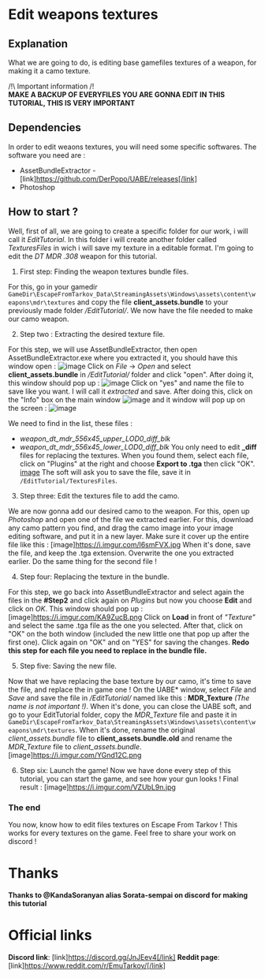 # Edit weapons textures
## Explanation
What we are going to do, is editing base gamefiles textures of a weapon, for making it a camo texture.

/!\ Important information /!\
**MAKE A BACKUP OF EVERYFILES YOU ARE GONNA EDIT IN THIS TUTORIAL, THIS IS VERY IMPORTANT**

## Dependencies
In order to edit weaons textures, you will need some specific softwares. The software you need are :
* AssetBundleExtractor - [link]https://github.com/DerPopo/UABE/releases[/link]
* Photoshop
## How to start ?
Well, first of all, we are going to create a specific folder for our work, i will call it *EditTutorial*. In this folder i will create another folder called *TexturesFiles* in wich i will save my texture in a editable format.
I'm going to edit the *DT MDR .308* weapon for this tutorial.

1. First step: Finding the weapon textures bundle files.

For this, go in your gamedir `GameDir\EscapeFromTarkov_Data\StreamingAssets\Windows\assets\content\weapons\mdr\textures` and copy the file **client_assets.bundle** to your previously made folder */EditTutorial/*. We now have the file needed to make our camo weapon.

2. Step two : Extracting the desired texture file.

For this step, we will use AssetBundleExtractor, then open AssetBundleExtractor.exe where you extracted it, you should have this window open : ![image](https://i.imgur.com/YprOfos.png)
Click on *File* -> *Open* and select **client_assets.bundle** in */EditTutorial/* folder and click "open". After doing it, this window should pop up : ![image](https://i.imgur.com/CBNxbIB.png)
Click on "yes" and name the file to save like you want. I will call it *extracted* and save.
After doing this, click on the "Info" box on the main window ![image](https://i.imgur.com/8R3HDn1.png) and it window will pop up on the screen : ![image](https://i.imgur.com/OUgd5hg.png)

We need to find in the list, these files :
- *weapon_dt_mdr_556x45_upper_LOD0_diff_blk*
- *weapon_dt_mdr_556x45_lower_LOD0_diff_blk*
You only need to edit **_diff** files for replacing the textures.
When you found them, select each file, click on "Plugins" at the right and choose **Export to .tga** then click "OK". [image](https://i.imgur.com/DGkrCuG.png)
The soft will ask you to save the file, save it in `/EditTutorial/TexturesFiles`.

3. Step three: Edit the textures file to add the camo.

We are now gonna add our desired camo to the weapon. For this, open up *Photoshop* and open one of the file we extracted earlier.
For this, download any camo pattern you find, and drag the camo image into your image editing software, and put it in a new layer. Make sure it cover up the entire file like this : [image]https://i.imgur.com/l6smFVX.jpg
When it's done, save the file, and keep the .tga extension. Overwrite the one you extracted earlier.
Do the same thing for the second file !

4. Step four: Replacing the texture in the bundle.

For this step, we go back into AssetBundleExtractor and select again the files in the **#Step2** and click again on *Plugins* but now you choose **Edit** and click on *OK*. This window should pop up : [image]https://i.imgur.com/KA9ZucB.png
Click on **Load** in front of *"Texture"* and select the same .tga file as the one you selected. After that, click on "OK" on the both window (included the new little one that pop up after the first one). Click again on "OK" and on "YES" for saving the changes.
**Redo this step for each file you need to replace in the bundle file.**

5. Step five: Saving the new file.

Now that we have replacing the base texture by our camo, it's time to save the file, and replace the in game one !
On the UABE* window, select *File* and *Save* and save the file in */EditTutorial/* named like this : **MDR_Texture** *(The name is not important !)*.
When it's done, you can close the UABE soft, and go to your EditTutorial folder, copy the *MDR_Texture* file and paste it in `GameDir\EscapeFromTarkov_Data\StreamingAssets\Windows\assets\content\weapons\mdr\textures`.
When it's done, rename the original *client_assets.bundle* file to **client_assets.bundle.old** and rename the *MDR_Texture* file to *client_assets.bundle*.
[image]https://i.imgur.com/YGnd12C.png

6. Step six: Launch the game!
Now we have done every step of this tutorial, you can start the game, and see how your gun looks !
Final result : [image]https://i.imgur.com/VZUbL9n.jpg
### The end
You now, know how to edit files textures on Escape From Tarkov ! This works for every textures on the game. Feel free to share your work on discord !

# Thanks
**Thanks to @KandaSoranyan alias Sorata-sempai on discord for making this tutorial**

# Official links
**Discord link**: [link]https://discord.gg/JnJEev4[/link]
**Reddit page**: [link]https://www.reddit.com/r/EmuTarkov/[/link]